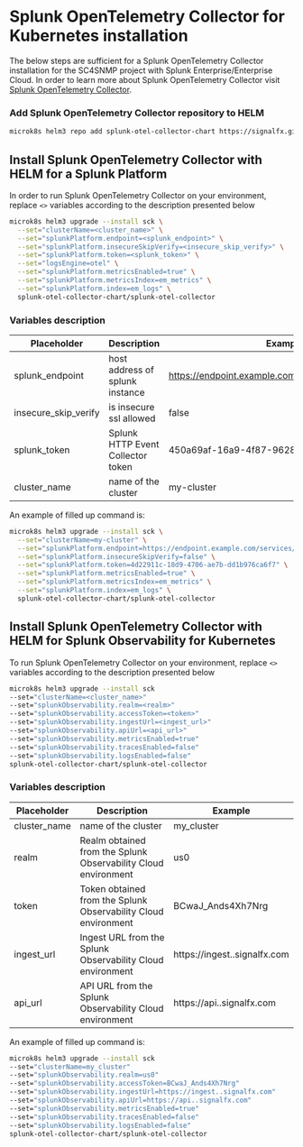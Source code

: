 # Splunk OpenTelemetry Collector for Kubernetes installation

The below steps are sufficient for a Splunk OpenTelemetry Collector installation for the SC4SNMP project with Splunk Enterprise/Enterprise Cloud.
In order to learn more about Splunk OpenTelemetry Collector visit [Splunk OpenTelemetry Collector](https://github.com/signalfx/splunk-otel-collector-chart).

### Add Splunk OpenTelemetry Collector repository to HELM

```bash
microk8s helm3 repo add splunk-otel-collector-chart https://signalfx.github.io/splunk-otel-collector-chart
```

## Install Splunk OpenTelemetry Collector with HELM for a Splunk Platform

In order to run Splunk OpenTelemetry Collector on your environment, replace `<>` variables according to the description presented below
```bash
microk8s helm3 upgrade --install sck \
  --set="clusterName=<cluster_name>" \
  --set="splunkPlatform.endpoint=<splunk_endpoint>" \
  --set="splunkPlatform.insecureSkipVerify=<insecure_skip_verify>" \
  --set="splunkPlatform.token=<splunk_token>" \
  --set="logsEngine=otel" \
  --set="splunkPlatform.metricsEnabled=true" \
  --set="splunkPlatform.metricsIndex=em_metrics" \
  --set="splunkPlatform.index=em_logs" \
  splunk-otel-collector-chart/splunk-otel-collector
```

### Variables description


| Placeholder   | Description  | Example  | 
|---|---|---|
| splunk_endpoint  | host address of splunk instance   | https://endpoint.example.com:8088/services/collector  |
| insecure_skip_verify  | is insecure ssl allowed | false |
| splunk_token | Splunk HTTP Event Collector token  | 450a69af-16a9-4f87-9628-c26f04ad3785  |
| cluster_name | name of the cluster | my-cluster |

An example of filled up command is:
```bash
microk8s helm3 upgrade --install sck \
  --set="clusterName=my-cluster" \
  --set="splunkPlatform.endpoint=https://endpoint.example.com/services/collector" \
  --set="splunkPlatform.insecureSkipVerify=false" \
  --set="splunkPlatform.token=4d22911c-18d9-4706-ae7b-dd1b976ca6f7" \
  --set="splunkPlatform.metricsEnabled=true" \
  --set="splunkPlatform.metricsIndex=em_metrics" \
  --set="splunkPlatform.index=em_logs" \
  splunk-otel-collector-chart/splunk-otel-collector
```

## Install Splunk OpenTelemetry Collector with HELM for Splunk Observability for Kubernetes

To run Splunk OpenTelemetry Collector on your environment, replace `<>` variables according to the description presented below

```bash
microk8s helm3 upgrade --install sck
--set="clusterName=<cluster_name>"
--set="splunkObservability.realm=<realm>"
--set="splunkObservability.accessToken=<token>"
--set="splunkObservability.ingestUrl=<ingest_url>"
--set="splunkObservability.apiUrl=<api_url>"
--set="splunkObservability.metricsEnabled=true"
--set="splunkObservability.tracesEnabled=false"
--set="splunkObservability.logsEnabled=false"
splunk-otel-collector-chart/splunk-otel-collector
```

### Variables description


| Placeholder   | Description  | Example  | 
|---|---|---|
| cluster_name  | name of the cluster | my_cluster |
| realm | Realm obtained from the Splunk Observability Cloud environment  | us0  |
| token | Token obtained from the Splunk Observability Cloud environment  | BCwaJ_Ands4Xh7Nrg |
| ingest_url | Ingest URL from the Splunk Observability Cloud environment | https://ingest..signalfx.com |
| api_url | API URL from the Splunk Observability Cloud environment  | https://api..signalfx.com |

An example of filled up command is:
```bash
microk8s helm3 upgrade --install sck
--set="clusterName=my_cluster"
--set="splunkObservability.realm=us0"
--set="splunkObservability.accessToken=BCwaJ_Ands4Xh7Nrg"
--set="splunkObservability.ingestUrl=https://ingest..signalfx.com"
--set="splunkObservability.apiUrl=https://api..signalfx.com"
--set="splunkObservability.metricsEnabled=true"
--set="splunkObservability.tracesEnabled=false"
--set="splunkObservability.logsEnabled=false"
splunk-otel-collector-chart/splunk-otel-collector
```
